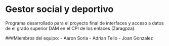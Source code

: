 Gestor social y deportivo
===============

Programa desarrollado para el proyecto final de interfaces y acceso a datos de el grado superior DAM en el CPI de los enlaces (Zaragpza).


###Miembros del equipo:
	- Aaron Soria
	- Adrian Tello
	- Joan Gonzalez
